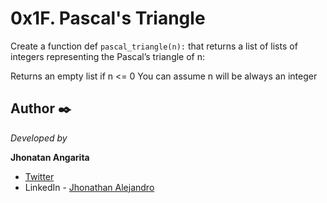 # 0x1F. Pascal's Triangle

Create a function def ``` pascal_triangle(n): ``` that returns a list of lists of integers representing the Pascal’s triangle of n:

Returns an empty list if n <= 0
You can assume n will be always an integer

## Author ✒️

_Developed by_

**Jhonatan Angarita**

- [Twitter](https://twitter.com/Alejandro_Angar)
- LinkedIn - [Jhonathan Alejandro](https://github.com/JhonathanAlejandro01)